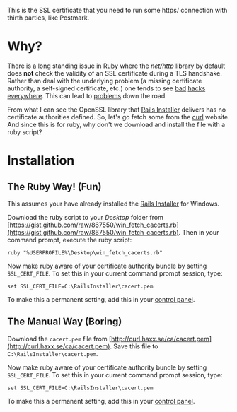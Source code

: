 This is the SSL certificate that you need to run some https/ connection with thirth parties, like Postmark.

# Why?

There is a long standing issue in Ruby where the *net/http* library by default does **not** check the validity of an SSL certificate during a TLS handshake. Rather than deal with the underlying problem (a missing certificate authority, a self-signed certificate, etc.) one tends to see [bad](http://stackoverflow.com/questions/1555006/how-do-i-tell-rubys-openssl-library-to-ignore-a-self-signed-certificate-error) [hacks](http://www.ruby-forum.com/topic/129530) [everywhere](http://www.peterkrantz.com/2007/open-uri-cert-verification/). This can lead to [problems](http://www.rubyinside.com/how-to-cure-nethttps-risky-default-https-behavior-4010.html) down the road.

From what I can see the OpenSSL library that [Rails Installer](http://railsinstaller.org) delivers has no certificate authorities defined. So, let's go fetch some from the [curl](http://curl.haxx.se/ca/) website. And since this is for ruby, why don't we download and install the file with a ruby script?

# Installation

## The Ruby Way! (Fun)

This assumes your have already installed the [Rails Installer](http://railsinstaller.org) for Windows.

Download the ruby script to your *Desktop* folder from [https://gist.github.com/raw/867550/win_fetch_cacerts.rb](https://gist.github.com/raw/867550/win_fetch_cacerts.rb). Then in your command prompt, execute the ruby script:

    ruby "%USERPROFILE%\Desktop\win_fetch_cacerts.rb"

Now make ruby aware of your certificate authority bundle by setting `SSL_CERT_FILE`. To set this in your current command prompt session, type:

    set SSL_CERT_FILE=C:\RailsInstaller\cacert.pem

To make this a permanent setting, add this in your [control panel](http://www.microsoft.com/resources/documentation/windows/xp/all/proddocs/en-us/environment_variables.mspx?mfr=true).

## The Manual Way (Boring)

Download the `cacert.pem` file from [http://curl.haxx.se/ca/cacert.pem](http://curl.haxx.se/ca/cacert.pem). Save this file to `C:\RailsInstaller\cacert.pem`.

Now make ruby aware of your certificate authority bundle by setting `SSL_CERT_FILE`. To set this in your current command prompt session, type:

    set SSL_CERT_FILE=C:\RailsInstaller\cacert.pem

To make this a permanent setting, add this in your [control panel](http://www.microsoft.com/resources/documentation/windows/xp/all/proddocs/en-us/environment_variables.mspx?mfr=true).